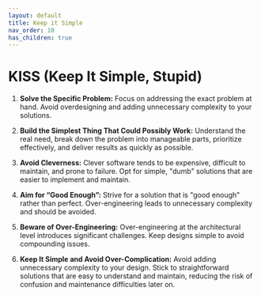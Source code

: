 ```yaml
---
layout: default
title: Keep it Simple
nav_order: 10
has_children: true
---
```

# KISS (Keep It Simple, Stupid)

1. **Solve the Specific Problem:** Focus on addressing the exact problem at hand. Avoid overdesigning and adding unnecessary complexity to your solutions.

2. **Build the Simplest Thing That Could Possibly Work:** Understand the real need, break down the problem into manageable parts, prioritize effectively, and deliver results as quickly as possible.

3. **Avoid Cleverness:** Clever software tends to be expensive, difficult to maintain, and prone to failure. Opt for simple, "dumb" solutions that are easier to implement and maintain.

4. **Aim for “Good Enough”:** Strive for a solution that is "good enough" rather than perfect. Over-engineering leads to unnecessary complexity and should be avoided.

5. **Beware of Over-Engineering:** Over-engineering at the architectural level introduces significant challenges. Keep designs simple to avoid compounding issues.

6. **Keep It Simple and Avoid Over-Complication:** Avoid adding unnecessary complexity to your design. Stick to straightforward solutions that are easy to understand and maintain, reducing the risk of confusion and maintenance difficulties later on.